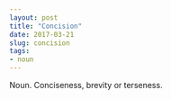```yaml
---
layout: post
title: "Concision"
date: 2017-03-21
slug: concision
tags:
- noun
---
```


Noun. Conciseness, brevity or terseness.
